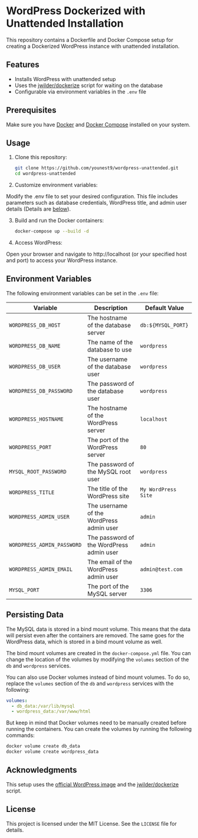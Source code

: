 # WordPress Dockerized with Unattended Installation

This repository contains a Dockerfile and Docker Compose setup for creating a Dockerized WordPress instance with unattended installation.

## Features

- Installs WordPress with unattended setup
- Uses the [jwilder/dockerize](https://github.com/jwilder/dockerize) script for waiting on the database
- Configurable via environment variables in the `.env` file

## Prerequisites

Make sure you have [Docker](https://www.docker.com/) and [Docker Compose](https://docs.docker.com/compose/) installed on your system.

## Usage

1. Clone this repository:

   ```bash
   git clone https://github.com/younest9/wordpress-unattended.git
   cd wordpress-unattended
   ```

2. Customize environment variables:

Modify the .env file to set your desired configuration. This file includes parameters such as database credentials, WordPress title, and admin user details (Details are [below](#environment-variables)).

3. Build and run the Docker containers:

   ```bash
   docker-compose up --build -d
   ```

4. Access WordPress:

Open your browser and navigate to http://localhost (or your specified host and port) to access your WordPress instance.

## Environment Variables

The following environment variables can be set in the `.env` file:

| Variable | Description | Default Value |
| --- | --- | --- |
| `WORDPRESS_DB_HOST` | The hostname of the database server | `db:${MYSQL_PORT}` |
| `WORDPRESS_DB_NAME` | The name of the database to use | `wordpress` |
| `WORDPRESS_DB_USER` | The username of the database user | `wordpress` |
| `WORDPRESS_DB_PASSWORD` | The password of the database user | `wordpress` |
| `WORDPRESS_HOSTNAME` | The hostname of the WordPress server | `localhost` |
| `WORDPRESS_PORT` | The port of the WordPress server | `80` |
| `MYSQL_ROOT_PASSWORD` | The password of the MySQL root user | `wordpress` |
| `WORDPRESS_TITLE` | The title of the WordPress site | `My WordPress Site` |
| `WORDPRESS_ADMIN_USER` | The username of the WordPress admin user | `admin` |
| `WORDPRESS_ADMIN_PASSWORD` | The password of the WordPress admin user | `admin` |
| `WORDPRESS_ADMIN_EMAIL` | The email of the WordPress admin user | `admin@test.com` |
| `MYSQL_PORT` | The port of the MySQL server | `3306` |

## Persisting Data
The MySQL data is stored in a bind mount volume. This means that the data will persist even after the containers are removed. The same goes for the WordPress data, which is stored in a bind mount volume as well.

The bind mount volumes are created in the `docker-compose.yml` file. You can change the location of the volumes by modifying the `volumes` section of the `db` and `wordpress` services.

You can also use Docker volumes instead of bind mount volumes. To do so, replace the `volumes` section of the `db` and `wordpress` services with the following:

```yaml
volumes:
  - db_data:/var/lib/mysql
  - wordpress_data:/var/www/html
```

But keep in mind that Docker volumes need to be manually created before running the containers. You can create the volumes by running the following commands:

```bash
docker volume create db_data
docker volume create wordpress_data
```

## Acknowledgments
This setup uses the [official WordPress image](https://hub.docker.com/_/wordpress) and the [jwilder/dockerize](https://github.com/jwilder/dockerize) script.

## License
This project is licensed under the MIT License. See the `LICENSE` file for details.